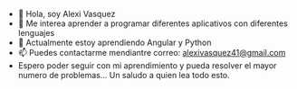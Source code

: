 - 👋 Hola, soy Alexi Vasquez
- 👀 Me interea aprender a programar diferentes aplicativos con diferentes lenguajes
- 🌱 Actualmente estoy aprendiendo Angular y Python
- 📫 Puedes contactarme mendiantre correo: alexivasquez41@gmail.com  
- Espero poder seguir con mi aprendimiento y pueda resolver el mayor numero de problemas... Un saludo a quien lea todo esto.
